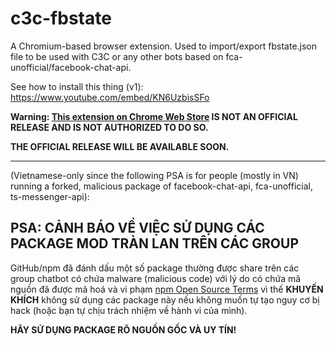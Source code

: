 # c3c-fbstate
A Chromium-based browser extension. Used to import/export fbstate.json file to be used with C3C or any other bots based on fca-unofficial/facebook-chat-api.

See how to install this thing (v1): https://www.youtube.com/embed/KN6UzbisSFo

**Warning: [This extension on Chrome Web Store](https://chromewebstore.google.com/detail/nenlpcnfiedlfhhdnjinjaajpkpealil) IS NOT AN OFFICIAL RELEASE AND IS NOT AUTHORIZED TO DO SO.**

**THE OFFICIAL RELEASE WILL BE AVAILABLE SOON.**

-----

(Vietnamese-only since the following PSA is for people (mostly in VN) running a forked, malicious package of facebook-chat-api, fca-unofficial, ts-messenger-api):

## PSA: CẢNH BÁO VỀ VIỆC SỬ DỤNG CÁC PACKAGE MOD TRÀN LAN TRÊN CÁC GROUP

GitHub/npm đã đánh dấu một số package thường được share trên các group chatbot có chứa malware (malicious code) với lý do có chứa mã nguồn đã được mã hoá và vi phạm [npm Open Source Terms](https://docs.npmjs.com/policies/open-source-terms) vì thế **KHUYẾN KHÍCH** không sử dụng các package này nếu không muốn tự tạo nguy cơ bị hack (hoặc bạn tự chịu trách nhiệm về hành vi của mình).

**HÃY SỬ DỤNG PACKAGE RÕ NGUỒN GỐC VÀ UY TÍN!**
